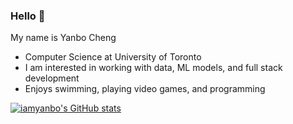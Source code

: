 ### Hello 👋

My name is Yanbo Cheng
- Computer Science at University of Toronto
- I am interested in working with data, ML models, and full stack development
- Enjoys swimming, playing video games, and programming

[![iamyanbo's GitHub stats](https://github-readme-stats.vercel.app/api?username=iamyanbo)](https://github.com/iamyanbo/github-readme-stats)
<!--
**iamyanbo/iamyanbo** is a ✨ _special_ ✨ repository because its `README.md` (this file) appears on your GitHub profile.

Here are some ideas to get you started:

- 🔭 I’m currently working on ...
- 🌱 I’m currently learning ...
- 👯 I’m looking to collaborate on ...
- 🤔 I’m looking for help with ...
- 💬 Ask me about ...
- 📫 How to reach me: ...
- 😄 Pronouns: ...
- ⚡ Fun fact: ...
-->
